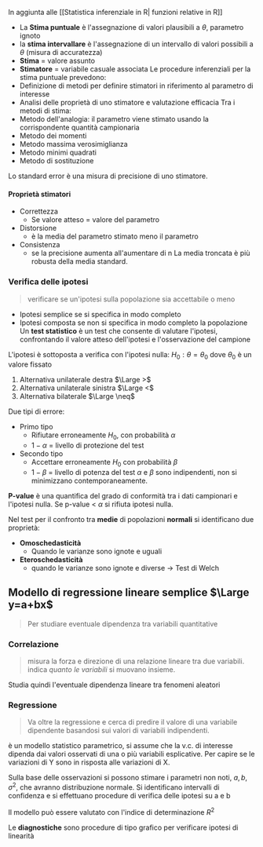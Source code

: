 In aggiunta alle [[Statistica inferenziale in R| funzioni relative in R]]

- La **Stima puntuale** è l'assegnazione di valori plausibili a $\theta$, parametro ignoto 
- la **stima intervallare** è l'assegnazione di un intervallo di valori possibili a $\theta$ (misura di accuratezza)
- **Stima** = valore assunto 
- **Stimatore** = variabile casuale associata
Le procedure inferenziali per la stima puntuale prevedono: 
- Definizione di metodi per definire stimatori in riferimento al parametro di interesse
- Analisi delle proprietà di uno stimatore e valutazione efficacia 
Tra i metodi di stima: 
- Metodo dell'analogia: il parametro viene stimato usando la corrispondente quantità campionaria
- Metodo dei momenti
- Metodo massima verosimiglianza
- Metodo minimi quadrati 
- Metodo di sostituzione

Lo standard error è una misura di precisione di uno stimatore. 

#### Proprietà stimatori 
- Correttezza
	- Se valore atteso = valore del parametro
- Distorsione
	- è la media del parametro stimato meno il parametro 
- Consistenza
	- se la precisione aumenta all'aumentare di n
La media troncata è più robusta della media standard. 

### Verifica delle ipotesi
> verificare se un'ipotesi sulla popolazione sia accettabile o meno 

- Ipotesi semplice se si specifica in modo completo 
- Ipotesi composta se non si specifica in modo completo la popolazione 
Un **test statistico** è un test che consente di valutare l'ipotesi, confrontando il valore atteso dell'ipotesi e l'osservazione del campione

L'ipotesi è sottoposta a verifica con l'ipotesi nulla: $H_{0}: \theta= \theta_{0}$ dove $\theta_{0}$ è un valore fissato 

1. Alternativa unilaterale destra $\Large >$
2. Alternativa unilaterale sinistra $\Large <$
3. Alternativa bilaterale $\Large \neq$

Due tipi di errore: 
- Primo tipo 
	- Rifiutare erroneamente $H_{0}$, con probabilità $\alpha$
	- $1-\alpha$ = livello di protezione del test
- Secondo tipo 
	- Accettare erroneamente $H_{0}$ con probabilità $\beta$
	- $1-\beta$ = livello di potenza del test
$\alpha \text{  e  } \beta$ sono indipendenti, non si minimizzano contemporaneamente.  

**P-value** è una quantifica del grado di conformità tra i dati campionari e l'ipotesi nulla. 
Se p-value < $\alpha$ si rifiuta ipotesi nulla. 

Nel test per il confronto tra **medie** di popolazioni **normali** si identificano due proprietà: 
- **Omoschedasticità**
	- Quando le varianze sono ignote e uguali
- **Eteroschedasticità**
	- quando le varianze sono ignote e diverse -> Test di Welch

## Modello di regressione lineare semplice $\Large y=a+bx$

> Per studiare eventuale dipendenza tra variabili quantitative

### Correlazione
> misura la forza e direzione di una relazione lineare tra due variabili. indica *quanto le variabili* si muovano insieme. 

Studia quindi l'eventuale dipendenza lineare tra fenomeni aleatori

### Regressione
> Va oltre la regressione e cerca di predire il valore di una variabile dipendente basandosi sui valori di variabili indipendenti. 

è un modello statistico parametrico, si assume che la v.c. di interesse dipenda dai valori osservati di una o più variabili esplicative. 
Per capire se le variazioni di Y sono in risposta alle variazioni di X. 

Sulla base delle osservazioni si possono stimare i parametri non noti, $a, b, \sigma^{2}$, che avranno distribuzione normale. Si identificano intervalli di confidenza e si effettuano procedure di verifica delle ipotesi su a e b

Il modello può essere valutato con l'indice di determinazione $R^{2}$

Le **diagnostiche** sono procedure di tipo grafico per verificare ipotesi di linearità 

